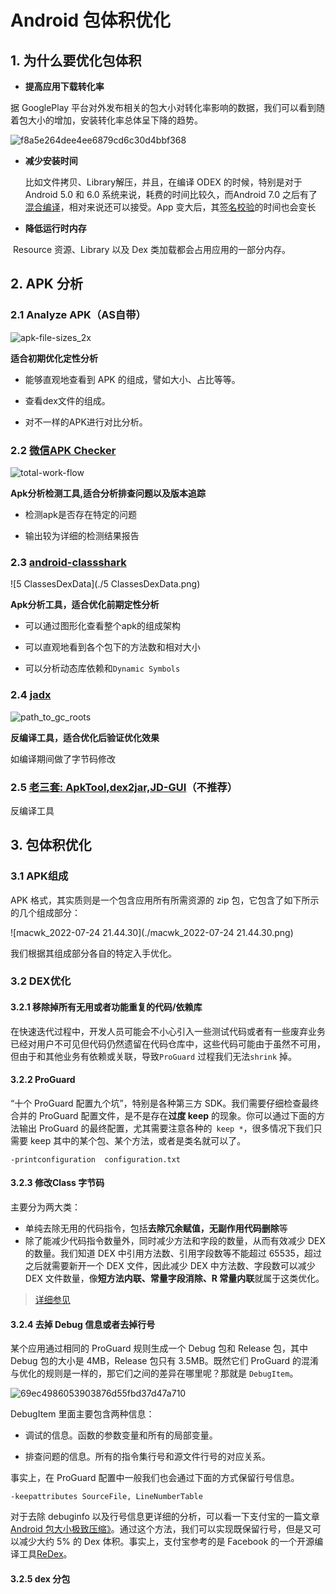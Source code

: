 # Android 包体积优化

## 1. 为什么要优化包体积

* **提高应用下载转化率**

据 GooglePlay 平台对外发布相关的包大小对转化率影响的数据，我们可以看到随着包大小的增加，安装转化率总体呈下降的趋势。

![f8a5e264dee4ee6879cd6c30d4bbf368](./f8a5e264dee4ee6879cd6c30d4bbf368.webp)

* **减少安装时间**

  比如文件拷贝、Library解压，并且，在编译 ODEX 的时候，特别是对于Android 5.0 和 6.0 系统来说，耗费的时间比较久，而Android 7.0 之后有了[混合编译](https://cloud.tencent.com/developer/article/1030971)，相对来说还可以接受。App 变大后，其[签名校验](https://cloud.tencent.com/developer/article/1006237)的时间也会变长

* **降低运行时内存**

​		Resource 资源、Library 以及 Dex 类加载都会占用应用的一部分内存。

## 2. APK 分析

### 2.1 Analyze APK（AS自带）

![apk-file-sizes_2x](./apk-file-sizes_2x.png)

**适合初期优化定性分析**

- 能够直观地查看到 APK 的组成，譬如大小、占比等等。

- 查看dex文件的组成。

- 对不一样的APK进行对比分析。

### 2.2 [微信APK Checker](https://github.com/Tencent/matrix/wiki/Matrix-Android-ApkChecker)

![total-work-flow](./total-work-flow.png)

**Apk分析检测工具,适合分析排查问题以及版本追踪**

- 检测apk是否存在特定的问题

- 输出较为详细的检测结果报告

### 2.3 [android-classshark](https://github.com/google/android-classyshark)

![5 ClassesDexData](./5 ClassesDexData.png)

**Apk分析工具，适合优化前期定性分析**

- 可以通过图形化查看整个apk的组成架构

- 可以直观地看到各个包下的方法数和相对大小

- 可以分析动态库依赖和`Dynamic Symbols`



### 2.4 [jadx](https://github.com/skylot/jadx)

![path_to_gc_roots](./path_to_gc_roots.png)

**反编译工具，适合优化后验证优化效果**

如编译期间做了字节码修改

### 2.5 [老三套: ApkTool,dex2jar,JD-GUI](https://blog.csdn.net/fengyuzhengfan/article/details/80286704)（不推荐）

反编译工具



## 3. 包体积优化

### 3.1 APK组成

APK 格式，其实质则是一个包含应用所有所需资源的 zip 包，它包含了如下所示的几个组成部分：

![macwk_2022-07-24 21.44.30](./macwk_2022-07-24 21.44.30.png)

我们根据其组成部分各自的特定入手优化。

### 3.2 DEX优化

#### 3.2.1 移除掉所有无用或者功能重复的代码/依赖库

在快速迭代过程中，开发人员可能会不小心引入一些测试代码或者有一些废弃业务已经对用户不可见但代码仍然遗留在代码仓库中，这些代码可能由于虽然不可用，但由于和其他业务有依赖或关联，导致`ProGuard` 过程我们无法`shrink` 掉。

#### 3.2.2 ProGuard

“十个 ProGuard  配置九个坑”，特别是各种第三方 SDK。我们需要仔细检查最终合并的 ProGuard 配置文件，是不是存在**过度 keep**  的现象。你可以通过下面的方法输出 ProGuard 的最终配置，尤其需要注意各种的` keep *`，很多情况下我们只需要 keep  其中的某个包、某个方法，或者是类名就可以了。

``` shell
-printconfiguration  configuration.txt
```

#### 3.2.3 修改Class 字节码

主要分为两大类：

* 单纯去除无用的代码指令，包括**去除冗余赋值，无副作用代码删除**等
* 除了能减少代码指令数量外，同时减少方法和字段的数量，从而有效减少 DEX 的数量。我们知道 DEX 中引用方法数、引用字段数等不能超过 65535，超过之后就需要新开一个 DEX 文件，因此减少 DEX 中方法数、字段数可以减少 DEX 文件数量，像**短方法内联、常量字段消除、R 常量内联**就属于这类优化。

> [详细参见](http://blog.adison.top/android/perf/size/douyin/)

#### 3.2.4 去掉 Debug 信息或者去掉行号

某个应用通过相同的 ProGuard  规则生成一个 Debug 包和 Release 包，其中 Debug 包的大小是 4MB，Release 包只有 3.5MB。既然它们  ProGuard 的混淆与优化的规则是一样的，那它们之间的差异在哪里呢？那就是 `DebugItem`。

![69ec4986053903876d55fbd37d47a710](./69ec4986053903876d55fbd37d47a710.webp)

DebugItem 里面主要包含两种信息：

* 调试的信息。函数的参数变量和所有的局部变量。

* 排查问题的信息。所有的指令集行号和源文件行号的对应关系。

事实上，在 ProGuard 配置中一般我们也会通过下面的方式保留行号信息。

```she
-keepattributes SourceFile, LineNumberTable
```

对于去除 debuginfo  以及行号信息更详细的分析，可以看一下支付宝的一篇文章 [Android  包大小极致压缩》](https://mp.weixin.qq.com/s/_gnT2kjqpfMFs0kqAg4Qig)。通过这个方法，我们可以实现既保留行号，但是又可以减少大约 5% 的 Dex 体积。事实上，支付宝参考的是 Facebook  的一个开源编译工具[ReDex](https://github.com/facebook/redex)。

#### 3.2.5 dex 分包
